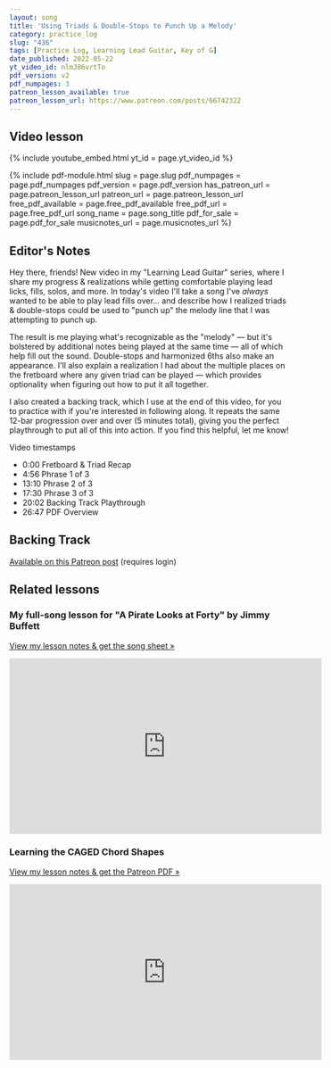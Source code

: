 ```yaml
---
layout: song
title: 'Using Triads & Double-Stops to Punch Up a Melody'
category: practice_log
slug: "436"
tags: [Practice Log, Learning Lead Guitar, Key of G]
date_published: 2022-05-22
yt_video_id: nlmJ86vrtTo
pdf_version: v2
pdf_numpages: 3
patreon_lesson_available: true
patreon_lesson_url: https://www.patreon.com/posts/66742322
---
```


## Video lesson

{% include youtube_embed.html yt_id = page.yt_video_id %}

{% include pdf-module.html slug = page.slug pdf_numpages = page.pdf_numpages pdf_version = page.pdf_version has_patreon_url = page.patreon_lesson_url patreon_url = page.patreon_lesson_url free_pdf_available = page.free_pdf_available free_pdf_url = page.free_pdf_url song_name = page.song_title pdf_for_sale = page.pdf_for_sale musicnotes_url = page.musicnotes_url %}

## Editor's Notes

Hey there, friends! New video in my "Learning Lead Guitar" series, where I share my progress & realizations while getting comfortable playing lead licks, fills, solos, and more. In today's video I'll take a song I've _always_ wanted to be able to play lead fills over... and describe how I realized triads & double-stops could be used to "punch up" the melody line that I was attempting to punch up.

The result is me playing what's recognizable as the "melody" — but it's bolstered by additional notes being played at the same time — all of which help fill out the sound. Double-stops and harmonized 6ths also make an appearance. I'll also explain a realization I had about the multiple places on the fretboard where any given triad can be played — which provides optionality when figuring out how to put it all together.

I also created a backing track, which I use at the end of this video, for you to practice with if you're interested in following along. It repeats the same 12-bar progression over and over (5 minutes total), giving you the perfect playthrough to put all of this into action. If you find this helpful, let me know!

Video timestamps

- 0:00 Fretboard & Triad Recap
- 4:56 Phrase 1 of 3
- 13:10 Phrase 2 of 3
- 17:30 Phrase 3 of 3
- 20:02 Backing Track Playthrough
- 26:47 PDF Overview

## Backing Track

[Available on this Patreon post]({{page.patreon_lesson_url}}) (requires login)

## Related lessons

### My full-song lesson for "A Pirate Looks at Forty" by Jimmy Buffett

[View my lesson notes & get the song sheet »](https://playsongnotes.com/lessons/432/)

<iframe width="560" height="315" src="https://www.youtube.com/embed/E5PqBrjsAPM" frameborder="0" allow="accelerometer; autoplay; encrypted-media; gyroscope; picture-in-picture" allowfullscreen></iframe>

### Learning the CAGED Chord Shapes

[View my lesson notes & get the Patreon PDF »](https://playsongnotes.com/lessons/385/)

<iframe width="560" height="315" src="https://www.youtube.com/embed/cie7a8_SrEA" frameborder="0" allow="accelerometer; autoplay; encrypted-media; gyroscope; picture-in-picture" allowfullscreen></iframe>

